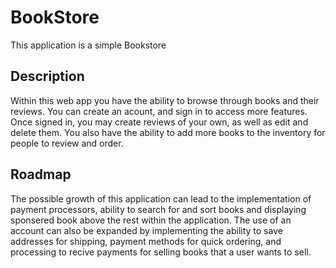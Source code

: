 # BookStore

This application is a simple Bookstore

## Description

Within this web app you have the ability to browse through books and their reviews. You can create an acount, and sign in to access more features. Once signed in, you may create reviews of your own, as well as edit and delete them. You also have the ability to add more books to the inventory for people to review and order.

## Roadmap

The possible growth of this application can lead to the implementation of payment processors, ability to search for and sort books and displaying sponsered book above the rest within the application. The use of an account can also be expanded by implementing the ability to save addresses for shipping, payment methods for quick ordering, and processing to recive payments for selling books that a user wants to sell.